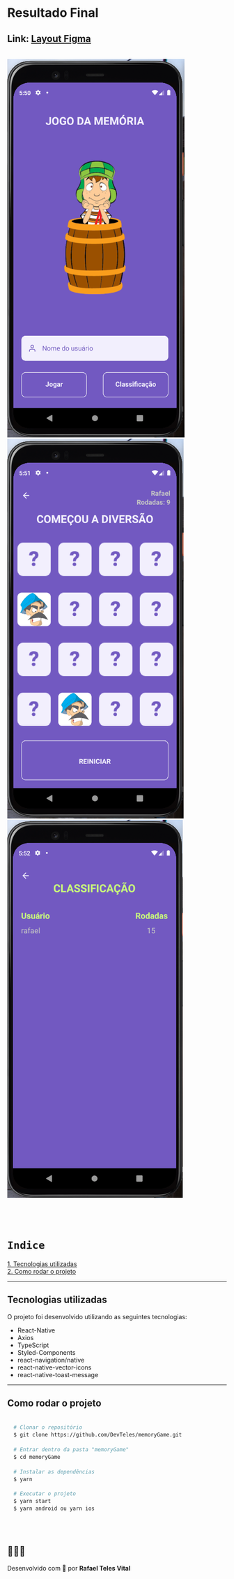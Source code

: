 # Resultado Final

## Link: <a href="https://www.figma.com/file/NH6W89pxspQLZ99Ykjbko6/Untitled?node-id=0%3A1">Layout Figma</a>

<br />

  <img src="src/assets/mobile1.png" />
  <img src="src/assets/mobile2.png" />
  <img src="src/assets/mobile3.png" />

<br /> <br />

# `Indice`

<a href="#Tecnologias-utilizadas">1. Tecnologias utilizadas</a> <br />
<a href="#Como-rodar-o-projeto">2. Como rodar o projeto</a>

---

## Tecnologias utilizadas

O projeto foi desenvolvido utilizando as seguintes tecnologias:

- React-Native
- Axios
- TypeScript
- Styled-Components
- react-navigation/native
- react-native-vector-icons
- react-native-toast-message

---

## Como rodar o projeto

```bash

  # Clonar o repositório
  $ git clone https://github.com/DevTeles/memoryGame.git

  # Entrar dentro da pasta "memoryGame"
  $ cd memoryGame

  # Instalar as dependências
  $ yarn

  # Executar o projeto
  $ yarn start
  $ yarn android ou yarn ios
```

<br /><br />

## 🚀🚀🚀

Desenvolvido com 💖 por **Rafael Teles Vital**
